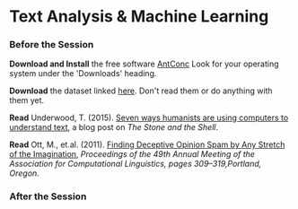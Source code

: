 
# Text Analysis & Machine Learning  

### Before the Session  

**Download and Install** the free software [AntConc](http://www.laurenceanthony.net/software/antconc/)
Look for your operating system under the 'Downloads' heading.

**Download** the dataset linked [here](https://drive.google.com/drive/folders/1Ez7OAh1opvfHogLPWWCu1KBj8L2Md-Tx?usp=sharing). Don't read them or do anything with them yet.

**Read** Underwood, T. (2015). [Seven ways humanists are using computers to understand text](https://tedunderwood.com/2015/06/04/seven-ways-humanists-are-using-computers-to-understand-text/), a blog post on *The Stone and the Shell*.

**Read** Ott, M., et.al. (2011). [Finding Deceptive Opinion Spam by Any Stretch of the Imagination](https://dl.acm.org/doi/pdf/10.5555/2002472.2002512?download=true), *Proceedings of the 49th Annual Meeting of the Association for Computational Linguistics, pages 309–319,Portland, Oregon.*


### After the Session

